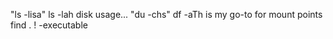 "ls -lisa"
ls -lah
disk usage... "du -chs"
df -aTh is my go-to for mount points
find . ! -executable
